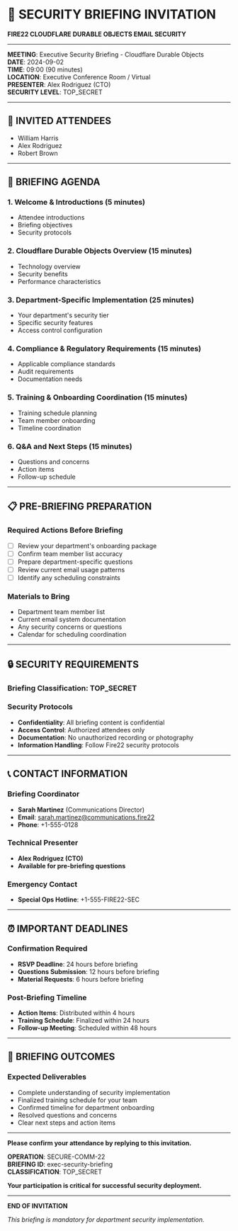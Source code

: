 # 📅 SECURITY BRIEFING INVITATION

**FIRE22 CLOUDFLARE DURABLE OBJECTS EMAIL SECURITY**

---

**MEETING**: Executive Security Briefing - Cloudflare Durable Objects  
**DATE**: 2024-09-02  
**TIME**: 09:00 (90 minutes)  
**LOCATION**: Executive Conference Room / Virtual  
**PRESENTER**: Alex Rodriguez (CTO)  
**SECURITY LEVEL**: TOP_SECRET

---

## 👥 **INVITED ATTENDEES**

- William Harris
- Alex Rodriguez
- Robert Brown

---

## 🎯 **BRIEFING AGENDA**

### **1. Welcome & Introductions** (5 minutes)

- Attendee introductions
- Briefing objectives
- Security protocols

### **2. Cloudflare Durable Objects Overview** (15 minutes)

- Technology overview
- Security benefits
- Performance characteristics

### **3. Department-Specific Implementation** (25 minutes)

- Your department's security tier
- Specific security features
- Access control configuration

### **4. Compliance & Regulatory Requirements** (15 minutes)

- Applicable compliance standards
- Audit requirements
- Documentation needs

### **5. Training & Onboarding Coordination** (15 minutes)

- Training schedule planning
- Team member onboarding
- Timeline coordination

### **6. Q&A and Next Steps** (15 minutes)

- Questions and concerns
- Action items
- Follow-up schedule

---

## 📋 **PRE-BRIEFING PREPARATION**

### **Required Actions Before Briefing**

- [ ] Review your department's onboarding package
- [ ] Confirm team member list accuracy
- [ ] Prepare department-specific questions
- [ ] Review current email usage patterns
- [ ] Identify any scheduling constraints

### **Materials to Bring**

- Department team member list
- Current email system documentation
- Any security concerns or questions
- Calendar for scheduling coordination

---

## 🔒 **SECURITY REQUIREMENTS**

### **Briefing Classification**: TOP_SECRET

### **Security Protocols**

- **Confidentiality**: All briefing content is confidential
- **Access Control**: Authorized attendees only
- **Documentation**: No unauthorized recording or photography
- **Information Handling**: Follow Fire22 security protocols

---

## 📞 **CONTACT INFORMATION**

### **Briefing Coordinator**

- **Sarah Martinez** (Communications Director)
- **Email**: sarah.martinez@communications.fire22
- **Phone**: +1-555-0128

### **Technical Presenter**

- **Alex Rodriguez (CTO)**
- **Available for pre-briefing questions**

### **Emergency Contact**

- **Special Ops Hotline**: +1-555-FIRE22-SEC

---

## ⏰ **IMPORTANT DEADLINES**

### **Confirmation Required**

- **RSVP Deadline**: 24 hours before briefing
- **Questions Submission**: 12 hours before briefing
- **Material Requests**: 6 hours before briefing

### **Post-Briefing Timeline**

- **Action Items**: Distributed within 4 hours
- **Training Schedule**: Finalized within 24 hours
- **Follow-up Meeting**: Scheduled within 48 hours

---

## 🎯 **BRIEFING OUTCOMES**

### **Expected Deliverables**

- Complete understanding of security implementation
- Finalized training schedule for your team
- Confirmed timeline for department onboarding
- Resolved questions and concerns
- Clear next steps and action items

---

**Please confirm your attendance by replying to this invitation.**

**OPERATION**: SECURE-COMM-22  
**BRIEFING ID**: exec-security-briefing  
**CLASSIFICATION**: TOP_SECRET

**Your participation is critical for successful security deployment.**

---

**END OF INVITATION**

_This briefing is mandatory for department security implementation._
